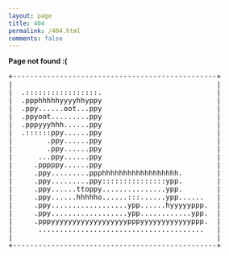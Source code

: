 ```yaml
---
layout: page
title: 404
permalink: /404.html
comments: false
---
```

**Page not found :(**

<pre>
+------------------------------------------------+
|                                                |
|  .:::::::::::::::::.                           |
|  .ppphhhhhyyyyhhyppy                           |
|  .ppy......oot...ppy                           |
|  .ppyoot.........ppy                           |
|  .pppyyyhhh......ppy                           |
|  .::::::ppy......ppy                           |
|        .ppy......ppy                           |
|        .ppy......ppy                           |
|      ...ppy......ppy                           |
|     .pppppy......ppy                           |
|     .ppy.........ppphhhhhhhhhhhhhhhhhh.        |
|     .ppy.........ppy:::::::::::::::ypp.        |
|     .ppy......ttoppy...............ypp.        |
|     .ppy......hhhhho......:::......ypp......   |
|     .ppy..................ypp......hyyyyyppp.  |
|     .ppy..................ypp............ypp.  |
|     .pppyyyyyyyyyyyyyyyyyypppyyyyyyyyyyyyppp.  |
|      .......................................   |
|                                                |
+------------------------------------------------+
</pre>